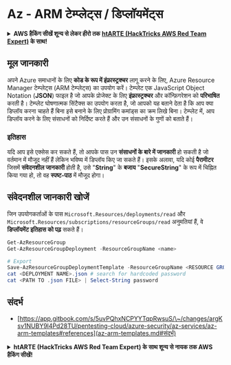 # Az - ARM टेम्प्लेट्स / डिप्लॉयमेंट्स

<details>

<summary><strong>AWS हैकिंग सीखें शून्य से लेकर हीरो तक</strong> <a href="https://training.hacktricks.xyz/courses/arte"><strong>htARTE (HackTricks AWS Red Team Expert)</strong></a><strong> के साथ!</strong></summary>

HackTricks का समर्थन करने के अन्य तरीके:

* यदि आप चाहते हैं कि आपकी **कंपनी का विज्ञापन HackTricks में दिखाई दे** या **HackTricks को PDF में डाउनलोड करें**, तो [**सब्सक्रिप्शन प्लान्स**](https://github.com/sponsors/carlospolop) देखें!
* [**आधिकारिक PEASS & HackTricks स्वैग**](https://peass.creator-spring.com) प्राप्त करें
* [**The PEASS Family**](https://opensea.io/collection/the-peass-family) की खोज करें, हमारा एक्सक्लूसिव [**NFTs**](https://opensea.io/collection/the-peass-family) का संग्रह
* 💬 [**Discord group**](https://discord.gg/hRep4RUj7f) में **शामिल हों** या [**telegram group**](https://t.me/peass) में या **Twitter** पर 🐦 [**@carlospolopm**](https://twitter.com/carlospolopm) को **फॉलो करें**.
* **अपनी हैकिंग ट्रिक्स साझा करें PRs सबमिट करके** [**HackTricks**](https://github.com/carlospolop/hacktricks) और [**HackTricks Cloud**](https://github.com/carlospolop/hacktricks-cloud) github repos में.

</details>

## मूल जानकारी

अपने Azure समाधानों के लिए **कोड के रूप में इंफ्रास्ट्रक्चर** लागू करने के लिए, Azure Resource Manager टेम्प्लेट्स (ARM टेम्प्लेट्स) का उपयोग करें। टेम्प्लेट एक JavaScript Object Notation (**JSON**) फाइल है जो आपके प्रोजेक्ट के लिए **इंफ्रास्ट्रक्चर** और कॉन्फ़िगरेशन को **परिभाषित** करती है। टेम्प्लेट घोषणात्मक सिंटैक्स का उपयोग करता है, जो आपको यह बताने देता है कि आप क्या डिप्लॉय करना चाहते हैं बिना इसे बनाने के लिए प्रोग्रामिंग कमांड्स का क्रम लिखे बिना। टेम्प्लेट में, आप डिप्लॉय करने के लिए संसाधनों को निर्दिष्ट करते हैं और उन संसाधनों के गुणों को बताते हैं।

### इतिहास

यदि आप इसे एक्सेस कर सकते हैं, तो आपके पास उन **संसाधनों के बारे में जानकारी** हो सकती है जो वर्तमान में मौजूद नहीं हैं लेकिन भविष्य में डिप्लॉय किए जा सकते हैं। इसके अलावा, यदि कोई **पैरामीटर** जिसमें **संवेदनशील जानकारी** होती है, उसे "**String**" के **बजाय** "**SecureString**" के रूप में चिह्नित किया गया हो, तो वह **स्पष्ट-पाठ** में मौजूद होगा।

## संवेदनशील जानकारी खोजें

जिन उपयोगकर्ताओं के पास `Microsoft.Resources/deployments/read` और `Microsoft.Resources/subscriptions/resourceGroups/read` अनुमतियां हैं, वे **डिप्लॉयमेंट इतिहास को पढ़** सकते हैं।
```powershell
Get-AzResourceGroup
Get-AzResourceGroupDeployment -ResourceGroupName <name>

# Export
Save-AzResourceGroupDeploymentTemplate -ResourceGroupName <RESOURCE GROUP> -DeploymentName <DEPLOYMENT NAME>
cat <DEPLOYMENT NAME>.json # search for hardcoded password
cat <PATH TO .json FILE> | Select-String password
```
## संदर्भ

* [https://app.gitbook.com/s/5uvPQhxNCPYYTqpRwsuS/\~/changes/argKsv1NUBY9l4Pd28TU/pentesting-cloud/azure-security/az-services/az-arm-templates#references](az-arm-templates.md#संदर्भ)

<details>

<summary><strong>htARTE (HackTricks AWS Red Team Expert) के साथ शून्य से नायक तक AWS हैकिंग सीखें</strong></a><strong>!</strong></summary>

HackTricks का समर्थन करने के अन्य तरीके:

* यदि आप चाहते हैं कि आपकी **कंपनी का विज्ञापन HackTricks में दिखाई दे** या **HackTricks को PDF में डाउनलोड करें** तो [**सदस्यता योजनाएँ**](https://github.com/sponsors/carlospolop) देखें!
* [**आधिकारिक PEASS & HackTricks स्वैग**](https://peass.creator-spring.com) प्राप्त करें
* [**The PEASS Family**](https://opensea.io/collection/the-peass-family) की खोज करें, हमारा विशेष [**NFTs**](https://opensea.io/collection/the-peass-family) संग्रह
* 💬 [**Discord समूह**](https://discord.gg/hRep4RUj7f) में **शामिल हों** या [**telegram समूह**](https://t.me/peass) या **Twitter** 🐦 पर मुझे **फॉलो** करें [**@carlospolopm**](https://twitter.com/carlospolopm)**.**
* [**HackTricks**](https://github.com/carlospolop/hacktricks) और [**HackTricks Cloud**](https://github.com/carlospolop/hacktricks-cloud) github रेपो में PRs सबमिट करके अपनी हैकिंग ट्रिक्स साझा करें।

</details>
